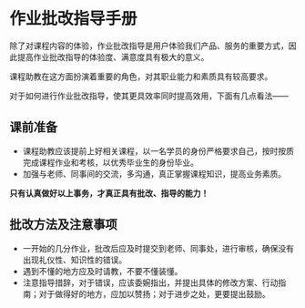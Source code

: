 # 作业批改指导手册

除了对课程内容的体验，作业批改指导是用户体验我们产品、服务的重要方式，因此提高作业批改指导的体验度、满意度具有极大的意义。

课程助教在这方面扮演着重要的角色，对其职业能力和素质具有较高要求。

对于如何进行作业批改指导，使其更具效率同时提高效用，下面有几点看法——

## 课前准备
- 课程助教应该提前上好相关课程，以一名学员的身份严格要求自己，按时按质完成课程作业和考核，以优秀毕业生的身份毕业。
- 加强与老师、同事间的交流，多沟通，真正掌握课程知识，提高业务素质。

**只有认真做好以上事务，才真正具有批改、指导的能力！**

## 批改方法及注意事项
- 一开始的几分作业，批改后应及时提交到老师、同事处，进行审核，确保没有出现礼仪性、知识性的错误。
- 遇到不懂的地方应及时请教，不要不懂装懂。
- 注意指导措辞，对于错误，应该委婉指出，并提出具体的修改方案、行动指南；对于做得好的地方，应加以赞扬；对于进步之处，更要提出鼓励。
